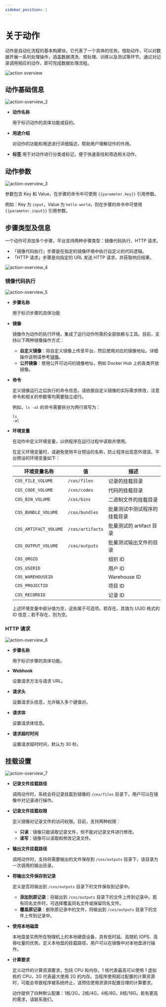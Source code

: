 ```yaml
---
sidebar_position: 1
---
```


# 关于动作

动作是自动化流程的基本构建块，它代表了一个具体的任务。借助动作，可以对数据开展一系列处理操作，涵盖数据清洗、预处理、训练以及测试等环节。通过对记录调用相应的动作，即可完成数据处理流程。

![action overview](./img/action-overview_1.png)

## 动作基础信息

![action-overview_2](./img/action-overview_2.png)

- **动作名称**

  用于标识动作的具体功能或目的。

- **用途介绍**

  对动作的功能和用途进行详细描述，帮助用户理解动作的作用。

- **标签**
  用于对动作进行分类或标记，便于快速查找和筛选相关动作。

## 动作参数

![action-overview_3](./img/action-overview_3.png)

参数包含 Key 和 Value，在步骤的命令中可使用 `{{parameter.key}}` 引用参数。

例如：Key 为 `input`，Value 为 `hello world`，则在步骤的命令中可使用 `{{parameter.input}}` 引用参数。

## 步骤类型及信息

一个动作可添加多个步骤，平台支持两种步骤类型：镜像代码执行、HTTP 请求。

- 「镜像代码执行」步骤是在指定的镜像环境中执行自定义的代码逻辑。
- 「HTTP 请求」步骤是向指定的 URL 发送 HTTP 请求，并获取响应结果。

![action-overview_4](./img/action-overview_4.png)

### 镜像代码执行

![action-overview_5](./img/action-overview_5.png)

- **步骤名称**

  用于标识步骤的具体功能

- **镜像**

  镜像作为动作的执行环境，集成了运行动作所需的全部依赖与工具。目前，支持以下两种镜像操作方式：
  - **自定义镜像**：将自定义镜像上传至平台，然后使用对应的镜像地址。详细操作说明请参考[镜像](../../image/1-about-docker-image.md)。
  - **公开镜像**：使用公开可访问的镜像地址，例如 Docker Hub 上的各类开放镜像。

- **命令**

  定义镜像运行之后执行的命令信息。请依据自定义镜像的实际需求修改，注意命令和相关的参数等均需要独立成行。

  例如，`ls -al` 的命令需要拆分为两行填写为：

  ```
  ls
  -al
  ```

- **环境变量**

  在动作中定义环境变量，以供程序在运行过程中读取并使用。

  在定义环境变量时，请避免使用平台预设的名称，防止程序出现意外错误。平台预设的环境变量如下：

  | 环境变量名称          | 值               | 描述                         |
  | --------------------- | ---------------- | ---------------------------- |
  | `COS_FILE_VOLUME`     | `/cos/files`     | 记录的挂载目录               |
  | `COS_CODE_VOLUME`     | `/cos/codes`     | 代码的挂载目录               |
  | `COS_BIN_VOLUME`      | `/cos/bins`      | 二进制文件的挂载目录         |
  | `COS_BUNDLE_VOLUME`   | `/cos/bundles`   | 批量测试中测试程序的挂载目录 |
  | `COS_ARTIFACT_VOLUME` | `/cos/artifacts` | 批量测试的 artifact 目录     |
  | `COS_OUTPUT_VOLUME`   | `/cos/outputs`   | 批量测试输出文件的目录       |
  | `COS_ORGID`           |                  | 组织 ID                      |
  | `COS_USERID`          |                  | 用户 ID                      |
  | `COS_WAREHOUSEID`     |                  | Warehouse ID                 |
  | `COS_PROJECTID`       |                  | 项目 ID                      |
  | `COS_RECORDID`        |                  | 记录 ID                      |

  上述环境变量中部分值为空，这些属于可选项。若存在，其值为 UUID 格式的 ID 信息；若不存在，则为空。

### HTTP 请求

![action-overview_6](./img/action-overview_6.png)

- **步骤名称**

  用于标识步骤的具体功能。

- **Webhook**

  设置请求方法与请求 URL。

- **请求头**

  设置请求头信息，允许输入多个键值对。

- **请求体**

  设置请求体信息。

- **请求超时时间**

  设置请求超时时间，默认为 30 秒。

## 挂载设置

![action-overview_7](./img/action-overview_7.png)

- **记录文件挂载路径**

  调用动作时，系统会将记录挂载到镜像的 `/cos/files` 目录下，用户可以在镜像中对记录进行操作。

- **记录文件挂载权限**

  定义镜像对记录文件的访问权限。目前，支持两种权限：
  - **只读**：镜像只能读取记录文件，但不能对记录文件进行修改。
  - **读写**：镜像可以读取和修改记录文件。

- **输出文件挂载路径**

  调用动作时，支持将需要输出的文件保存到 `/cos/outputs` 目录下，该目录为一次调用的输出目录。

- **将输出文件保存到记录**

  定义是否将输出到 `/cos/outputs` 目录下的文件保存到记录中。
  - **添加到原记录**：将输出到 `/cos/outputs` 目录下的文件上传到记录中。若有同名文件时，可选择覆盖同名文件或保留同名文件。
  - **覆盖原记录**：删除原记录中的文件，将输出到 `/cos/outputs` 目录下的文件上传到记录中。

- **使用本地磁盘**

  本地盘是实例所在物理机上的本地硬盘设备，具有低时延、高随机 IOPS、高吞吐量的优势。定义本地盘的挂载路径，用户可以在镜像中对本地盘进行操作。

- **计算要求**

  定义动作的计算资源要求，包括 CPU 和内存。1 核代表最高可以使用 1 虚拟核的 CPU，2G 代表最大使用 2G 的内存。当程序使用超过配置的计算资源时，可能会导致程序被系统终止，请预估使用资源并配置合理的计算要求。

  动作提供了四种默认配置：1核/2G，2核/4G，4核/8G，8核/16G。若有更高的需求，请联系我们。
